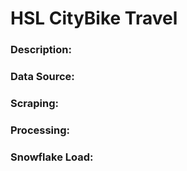 # HSL CityBike Travel  

### Description:  



### Data Source:


### Scraping:  


### Processing:  


### Snowflake Load:  





